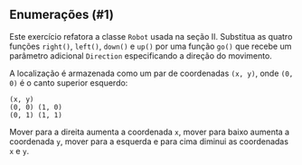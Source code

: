 ## Enumerações (#1)

Este exercício refatora a classe `Robot` usada na seção II. Substitua as quatro funções `right()`, `left()`, `down()` e `up()` por uma função `go()` que recebe um parâmetro adicional `Direction` especificando a direção do movimento.

A localização é armazenada como um par de coordenadas `(x, y)`, onde `(0, 0)` é o canto superior esquerdo:

```text
(x, y)
(0, 0) (1, 0)
(0, 1) (1, 1)
```

Mover para a direita aumenta a coordenada `x`, mover para baixo aumenta a coordenada `y`, mover para a esquerda e para cima diminui as coordenadas `x` e `y`.